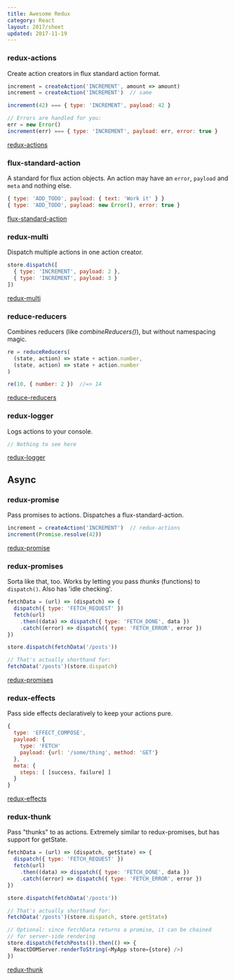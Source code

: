 ```yaml
---
title: Awesome Redux
category: React
layout: 2017/sheet
updated: 2017-11-19
---
```


### redux-actions

Create action creators in flux standard action format.


```js
increment = createAction('INCREMENT', amount => amount)
increment = createAction('INCREMENT')  // same
```

```js
increment(42) === { type: 'INCREMENT', payload: 42 }
```

```js
// Errors are handled for you:
err = new Error()
increment(err) === { type: 'INCREMENT', payload: err, error: true }
```

[redux-actions](https://www.npmjs.com/package/redux-actions)

### flux-standard-action

A standard for flux action objects. An action may have an `error`, `payload` and `meta` and nothing else.


```js
{ type: 'ADD_TODO', payload: { text: 'Work it' } }
{ type: 'ADD_TODO', payload: new Error(), error: true }
```

[flux-standard-action](https://github.com/acdlite/flux-standard-action)

### redux-multi

Dispatch multiple actions in one action creator.


```js
store.dispatch([
  { type: 'INCREMENT', payload: 2 },
  { type: 'INCREMENT', payload: 3 }
])
```

[redux-multi](https://github.com/ashaffer/redux-multi)

### reduce-reducers
Combines reducers (like *combineReducers()*), but without namespacing magic.


```js
re = reduceReducers(
  (state, action) => state + action.number,
  (state, action) => state + action.number
)

re(10, { number: 2 })  //=> 14
```

[reduce-reducers](https://www.npmjs.com/package/reduce-reducers)

### redux-logger

Logs actions to your console.


```js
// Nothing to see here
```

[redux-logger](https://github.com/evgenyrodionov/redux-logger)

Async
-----

### redux-promise

Pass promises to actions. Dispatches a flux-standard-action.


```js
increment = createAction('INCREMENT')  // redux-actions
increment(Promise.resolve(42))
```

[redux-promise](https://github.com/acdlite/redux-promise)

### redux-promises

Sorta like that, too. Works by letting you pass *thunks* (functions) to `dispatch()`. Also has 'idle checking'.


```js
fetchData = (url) => (dispatch) => {
  dispatch({ type: 'FETCH_REQUEST' })
  fetch(url)
    .then((data) => dispatch({ type: 'FETCH_DONE', data })
    .catch((error) => dispatch({ type: 'FETCH_ERROR', error })
})

store.dispatch(fetchData('/posts'))
```

```js
// That's actually shorthand for:
fetchData('/posts')(store.dispatch)
```

[redux-promises](https://www.npmjs.com/package/redux-promises)

### redux-effects

Pass side effects declaratively to keep your actions pure.


```js
{
  type: 'EFFECT_COMPOSE',
  payload: {
    type: 'FETCH'
    payload: {url: '/some/thing', method: 'GET'}
  },
  meta: {
    steps: [ [success, failure] ]
  }
}
```

[redux-effects](https://www.npmjs.com/package/redux-effects)

### redux-thunk

Pass "thunks" to as actions. Extremely similar to redux-promises, but has support for getState.


```js
fetchData = (url) => (dispatch, getState) => {
  dispatch({ type: 'FETCH_REQUEST' })
  fetch(url)
    .then((data) => dispatch({ type: 'FETCH_DONE', data })
    .catch((error) => dispatch({ type: 'FETCH_ERROR', error })
})

store.dispatch(fetchData('/posts'))
```

```js
// That's actually shorthand for:
fetchData('/posts')(store.dispatch, store.getState)
```

```js
// Optional: since fetchData returns a promise, it can be chained
// for server-side rendering
store.dispatch(fetchPosts()).then(() => {
  ReactDOMServer.renderToString(<MyApp store={store} />)
})
```

[redux-thunk](https://www.npmjs.com/package/redux-thunk)
